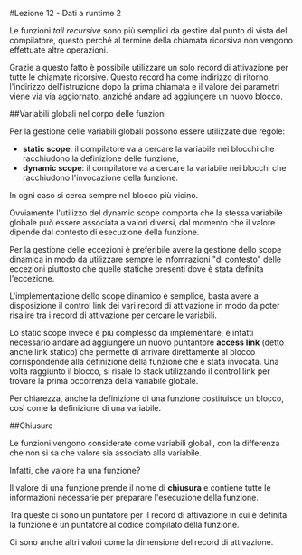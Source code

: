 #Lezione 12 - Dati a runtime 2

Le funzioni *tail recursive* sono più semplici da gestire dal punto di vista del compilatore, questo perché al termine della chiamata ricorsiva non vengono effettuate altre operazioni.

Grazie a questo fatto è possibile utilizzare un solo record di attivazione per tutte le chiamate ricorsive. Questo record ha come indirizzo di ritorno, l'indirizzo dell'istruzione dopo la prima chiamata e il valore dei parametri viene via via aggiornato, anziché andare ad aggiungere un nuovo blocco.

##Variabili globali nel corpo delle funzioni

Per la gestione delle variabili globali possono essere utilizzate due regole:

- **static scope**: il compilatore va a cercare la variabile nei blocchi che racchiudono la definizione delle funzione;
- **dynamic scope**: il compilatore va a cercare la variabile nei blocchi che racchiudono l'invocazione della funzione.

In ogni caso si cerca sempre nel blocco più vicino.

Ovviamente l'utilizzo del dynamic scope comporta che la stessa variabile globale può essere associata a valori diversi, dal momento che il valore dipende dal contesto di esecuzione della funzione.

Per la gestione delle eccezioni è preferibile avere la gestione dello scope dinamica in modo da utilizzare sempre le infomrazioni "di contesto" delle eccezioni piuttosto che quelle statiche presenti dove è stata definita l'eccezione.

L'implementazione dello scope dinamico è semplice, basta avere a disposizione il control link dei vari record di attivazione in modo da poter risalire tra i record di attivazione per cercare le variabili.

Lo static scope invece è più complesso da implementare, è infatti necessario andare ad aggiungere un nuovo puntantore **access link** (detto anche link statico) che permette di arrivare direttamente al blocco corrispondende alla definizione della funzione che è stata invocata. Una volta raggiunto il blocco, si risale lo stack utilizzando il control link per trovare la prima occorrenza della variabile globale.

Per chiarezza, anche la definizione di una funzione costituisce un blocco, così come la definizione di una variabile.

##Chiusure

Le funzioni vengono considerate come variabili globali, con la differenza che non si sa che valore sia associato alla variabile.

Infatti, che valore ha una funzione?

Il valore di una funzione prende il nome di **chiusura** e contiene tutte le informazioni necessarie per preparare l'esecuzione della funzione.

Tra queste ci sono un puntatore per il record di attivazione in cui è definita la funzione e un puntatore al codice compilato della funzione.

Ci sono anche altri valori come la dimensione del record di attivazione.

